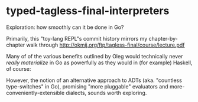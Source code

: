 # typed-tagless-final-interpreters
Exploration: how smoothly can it be done in Go?

Primarily, this "toy-lang REPL"s commit history
mirrors my chapter-by-chapter walk through
http://okmij.org/ftp/tagless-final/course/lecture.pdf

Many of of the various benefits outlined by Oleg
would technically never *really materialize* in Go
as powerfully as they would in (for example) Haskell,
of course:

However, the notion of an alternative approach
to ADTs (aka. "countless type-switches" in Go),
promising "more pluggable" evaluators and
more-conveniently-extensible dialects, sounds
worth exploring.